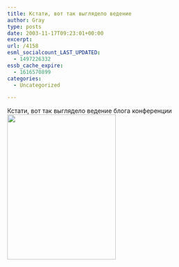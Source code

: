 ```yaml
---
title: Кстати, вот так выглядело ведение
author: Gray
type: posts
date: 2003-11-17T09:23:01+00:00
excerpt:
url: /4158
esml_socialcount_LAST_UPDATED:
  - 1497226332
essb_cache_expire:
  - 1616570899
categories:
  - Uncategorized

---
```








Кстати, вот так выглядело ведение блога конференции  
<img src="https://i1.wp.com/www.searchengines.ru/blog/images/blog.jpg?resize=250%2C333" width="250" height="333" alt="" border="0" data-recalc-dims="1" />